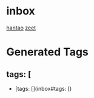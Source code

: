 # inbox


[hantao](/hantao)
[zeet](/zeet)











# Generated Tags

## tags: [

- [tags: [](inbox#tags: [)

